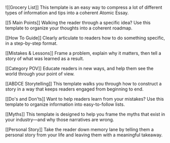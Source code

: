 ![[Grocery List]]
This template is an easy way to compress a lot of different types of information and tips into a coherent Atomic Essay.

[[5 Main Points]]
Walking the reader through a specific idea? Use this template to organize your thoughts into a coherent roadmap.

[[How To Guide]]
Clearly articulate to readers how to do something specific, in a step-by-step format.

[[Mistakes & Lessons]]
Frame a problem, explain why it matters, then tell a story of what was learned as a result.

[[Category POV]]
Educate readers in new ways, and help them see the world through your point of view.

[[ABDCE Storytelling]]
This template walks you through how to construct a story in a way that keeps readers engaged from beginning to end.

[[Do's and Don'ts]]
Want to help readers learn from your mistakes? Use this template to organize information into easy-to-follow lists.

[[Myths]]
This template is designed to help you frame the myths that exist in your industry—and why those narratives are wrong.

[[Personal Story]]
Take the reader down memory lane by telling them a personal story from your life and leaving them with a meaningful takeaway.